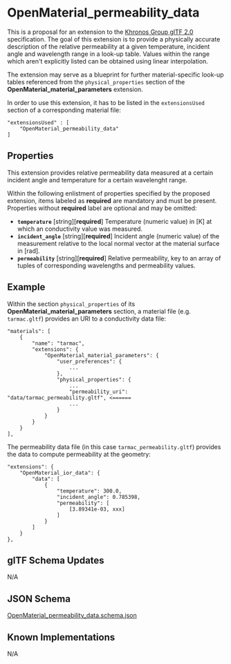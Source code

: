 OpenMaterial_permeability_data
==============================

This is a proposal for an extension to the [Khronos Group glTF 2.0](https://github.com/KhronosGroup/glTF) specification. The goal of this extension is to
provide a physically accurate description of the relative permeability at a given temperature, incident angle
and wavelength range in a look-up table. Values within the range which aren't explicitly listed can be
obtained using linear interpolation.

The extension may serve as a blueprint for further material-specific look-up tables referenced from the
``physical_properties`` section of the **OpenMaterial_material_parameters** extension. 

In order to use this extension, it has to be listed in the ``extensionsUsed`` section of a corresponding material
file:

```
"extensionsUsed" : [
    "OpenMaterial_permeability_data"
]
```

Properties
----------

This extension provides relative permeability data measured at a certain incident angle and temperature for a certain wavelenght range.

Within the following enlistment of properties specified by the proposed extension, items labeled as **required** are
mandatory and must be present. Properties without **required** label are optional and may be omitted:

* **`temperature`** [string][**required**]
Temperature (numeric value) in [K] at which an conductivity value was measured.
* **`incident_angle`** [string][**required**]
Incident angle (numeric value) of the measurement relative to the local normal vector at the material surface in [rad].
* **`permeability`** [string][**required**]
Relative permeability, key to an array of tuples of corresponding wavelengths and permeability values.

Example
-------

Within the section `physical_properties` of its **OpenMaterial_material_parameters** section, a material file
(e.g. `tarmac.gltf`) provides an URI to a conductivity data file:

```
"materials": [
    {
        "name": "tarmac",
        "extensions": {
            "OpenMaterial_material_parameters": {
                "user_preferences": {
                    ...
                },
                "physical_properties": {
                    ...
                    "permeability_uri": "data/tarmac_permeability.gltf", <======					
                    ...
                }
            }
        }
    }
],
````

The permeability data file (in this case `tarmac_permeability.gltf`) provides the data to compute permeability at the geometry: 

````
"extensions": {
    "OpenMaterial_ior_data": {
        "data": [
            {
                "temperature": 300.0,
                "incident_angle": 0.785398,				
                "permeability": [
                    [3.89341e-03, xxx]
				]
            }
        ]
    }
},
````

glTF Schema Updates
-------------------
N/A

JSON Schema
-----------
[OpenMaterial_permeability_data.schema.json](schema/OpenMaterial_permeability_data.schema.json)

Known Implementations
---------------------
N/A